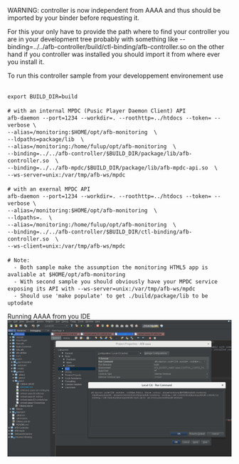 WARNING: controller is now independent from AAAA and thus should be imported by your binder before requesting it.

For this your only have to provide the path where to find your controller you are in your development tree probably with something
like --binding=../../afb-controller/build/ctl-binding/afb-controller.so on the other hand if you controller was installed you
should import it from where ever you install it.

To run this controller sample from your developpement environement use
```

export BUILD_DIR=build

# with an internal MPDC (Pusic Player Daemon Client) API
afb-daemon --port=1234 --workdir=. --roothttp=../htdocs --token= --verbose \
--alias=/monitoring:$HOME/opt/afb-monitoring  \
--ldpaths=package/lib  \
--alias=/monitoring:/home/fulup/opt/afb-monitoring  \
--binding=../../afb-controller/$BUILD_DIR/package/lib/afb-controller.so  \
--binding=../../afb-mpdc/$BUILD_DIR/package/lib/afb-mpdc-api.so  \
--ws-server=unix:/var/tmp/afb-ws/mpdc

# with an exernal MPDC API
afb-daemon --port=1234 --workdir=. --roothttp=../htdocs --token= --verbose \
--alias=/monitoring:$HOME/opt/afb-monitoring  \
--ldpaths=.  \
--alias=/monitoring:/home/fulup/opt/afb-monitoring  \
--binding=../../afb-controller/$BUILD_DIR/ctl-binding/afb-controller.so  \
--ws-client=unix:/var/tmp/afb-ws/mpdc

# Note: 
  - Both sample make the assumption the monitoring HTML5 app is avaliable at $HOME/opt/afb-monitoring
  - With second sample you should obviously have your MPDC service exposing its API with --ws-server=unix:/var/tmp/afb-ws/mpdc
  - Should use 'make populate' to get ./build/package/lib to be uptodate

```

Running AAAA from you IDE ![Sample config](netbeans-aaaa-run-config.png)

